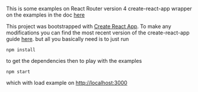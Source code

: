 
This is some examples on React Router version 4 create-react-app wrapper on 
the examples in the doc [here](https://reacttraining.com/react-router/web/guides/quick-start) 
 
 
 This project was bootstrapped with [Create React App](https://github.com/facebookincubator/create-react-app). To make any modifications you can find the most recent version of the create-react-app guide [here](https://github.com/facebookincubator/create-react-app/blob/master/packages/react-scripts/template/README.md).
but all you basically need is to just run 

```
npm install
```

to get the dependencies then to play with the examples

```
npm start 
```
which with load example on [http://localhost:3000](http://localhost:3000)


